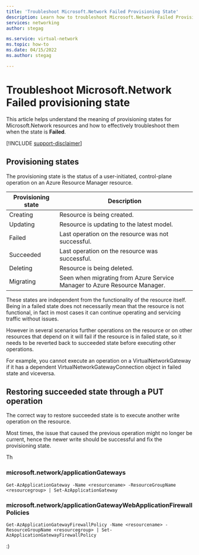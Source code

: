 ```yaml
---
title: 'Troubleshoot Microsoft.Network Failed Provisioning State'
description: Learn how to troubleshoot Microsoft.Network Failed Provisioning State.
services: networking
author: stegag

ms.service: virtual-network
ms.topic: how-to
ms.date: 04/15/2022
ms.author: stegag

---
```


# Troubleshoot Microsoft.Network Failed provisioning state

This article helps understand the meaning of provisioning states for Microsoft.Network resources and how to effectively troubleshoot them when the state is **Failed**.

[!INCLUDE [support-disclaimer](../includes/support-disclaimer.md)]

## Provisioning states

The provisioning state is the status of a user-initiated, control-plane operation on an Azure Resource Manager resource. 

| Provisioning state | Description |
|---|---|
| Creating | Resource is being created. |
| Updating | Resource is updating to the latest model. |
| Failed | Last operation on the resource was not successful. | 
| Succeeded | Last operation on the resource was successful. | 
| Deleting | Resource is being deleted. | 
| Migrating | Seen when migrating from Azure Service Manager to Azure Resource Manager. | 

These states are independent from the functionality of the resource itself.
Being in a failed state does not necessarily mean that the resource is not functional, in fact in most cases it can continue operating and servicing traffic without issues.

However in several scenarios further operations on the resource or on other resources that depend on it will fail if the resource is in failed state, so it needs to be reverted back to succeeded state before executing other operations.

For example, you cannot execute an operation on a VirtualNetworkGateway if it has a dependent VirtualNetworkGatewayConnection object in failed state and viceversa.

## Restoring succeeded state through a PUT operation

The correct way to restore succeeded state is to execute another write operation on the resource.

Most times, the issue that caused the previous operation might no longer be current, hence the newer write should be successful and fix the provisioning state.

Th

### microsoft.network/applicationGateways

```azurepowershell-interactive
Get-AzApplicationGateway -Name <resourcename> -ResourceGroupName <resourcegroup> | Set-AzApplicationGateway
```

### microsoft.network/applicationGatewayWebApplicationFirewallPolicies

```azurepowershell-interactive
Get-AzApplicationGatewayFirewallPolicy -Name <resourcename> -ResourceGroupName <resourcegroup> | Set-AzApplicationGatewayFirewallPolicy
```
:)
